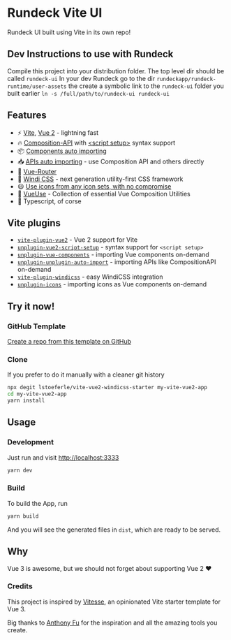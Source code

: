 # Rundeck Vite UI

Rundeck UI built using Vite in its own repo!

## Dev Instructions to use with Rundeck

Compile this project into your distribution folder. The top level dir should be called `rundeck-ui`
In your dev Rundeck go to the dir `rundeckapp/rundeck-runtime/user-assets` the create a symbolic link
to the `rundeck-ui` folder you built earlier `ln -s /full/path/to/rundeck-ui rundeck-ui`


## Features

* ⚡️ [Vite](https://github.com/vitejs/vite), [Vue 2](https://github.com/vuejs/vue) - lightning fast
* 🔥 [Composition-API](https://github.com/vuejs/composition-api) with [\<script setup\>](https://github.com/antfu/unplugin-vue2-script-setup) syntax support
* 📦 [Components auto importing](https://github.com/antfu/unplugin-vue-components)
* 📥 [APIs auto importing](https://github.com/antfu/unplugin-auto-import) - use Composition API and others directly
* 🚦 [Vue-Router](https://github.com/vuejs/vue-router)
* 🎨 [Windi CSS](https://github.com/windicss/vite-plugin-windicss) - next generation utility-first CSS framework
* 😃 [Use icons from any icon sets, with no compromise](https://github.com/antfu/unplugin-icons)
* 🧰 [VueUse](https://github.com/vueuse/vueuse) - Collection of essential Vue Composition Utilities
* 🦾 Typescript, of corse

## Vite plugins

* [`vite-plugin-vue2`](https://github.com/underfin/vite-plugin-vue2) -
  Vue 2 support for Vite
* [`unplugin-vue2-script-setup`](https://github.com/antfu/unplugin-vue2-script-setup) -
  syntax support for `<script setup>`
* [`unplugin-vue-components`](https://github.com/antfu/unplugin-vue-components) -
  importing Vue components on-demand
* [`unplugin-unplugin-auto-import`](https://github.com/antfu/unplugin-auto-import) -
  importing APIs like CompositionAPI on-demand
* [`vite-plugin-windicss`](https://github.com/windicss/vite-plugin-windicss) - 
  easy WindiCSS integration
* [`unplugin-icons`](https://github.com/antfu/unplugin-icons) -
  importing icons as Vue components on-demand


## Try it now!

### GitHub Template

[Create a repo from this template on GitHub](https://github.com/lstoeferle/vite-vue2-windicss-starter/generate)

### Clone 

If you prefer to do it manually with a cleaner git history

```bash
npx degit lstoeferle/vite-vue2-windicss-starter my-vite-vue2-app
cd my-vite-vue2-app
yarn install
```

## Usage

### Development

Just run and visit [http://localhost:3333](http://localhost:3333)

```bash
yarn dev
```

### Build

To build the App, run

```bash
yarn build
```

And you will see the generated files in `dist`, which are ready to be served.

## Why

Vue 3 is awesome, but we should not forget about supporting Vue 2 ♥️

### Credits

This project is inspired by [Vitesse](https://github.com/antfu/vitesse), an opinionated Vite starter template for Vue 3.

Big thanks to [Anthony Fu](https://github.com/antfu) for the inspiration and all the amazing tools you create.
